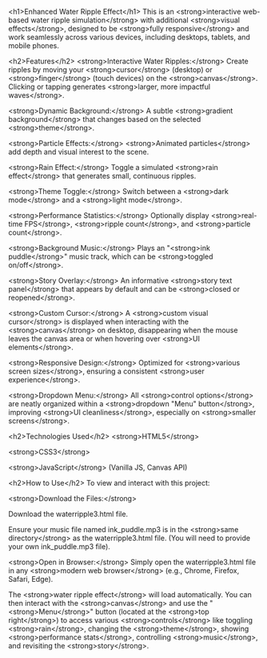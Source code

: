 &lt;h1>Enhanced Water Ripple Effect&lt;/h1>
This is an &lt;strong>interactive web-based water ripple simulation&lt;/strong> with additional &lt;strong>visual effects&lt;/strong>, designed to be &lt;strong>fully responsive&lt;/strong> and work seamlessly across various devices, including desktops, tablets, and mobile phones.

&lt;h2>Features&lt;/h2>
&lt;strong>Interactive Water Ripples:&lt;/strong> Create ripples by moving your &lt;strong>cursor&lt;/strong> (desktop) or &lt;strong>finger&lt;/strong> (touch devices) on the &lt;strong>canvas&lt;/strong>. Clicking or tapping generates &lt;strong>larger, more impactful waves&lt;/strong>.

&lt;strong>Dynamic Background:&lt;/strong> A subtle &lt;strong>gradient background&lt;/strong> that changes based on the selected &lt;strong>theme&lt;/strong>.

&lt;strong>Particle Effects:&lt;/strong> &lt;strong>Animated particles&lt;/strong> add depth and visual interest to the scene.

&lt;strong>Rain Effect:&lt;/strong> Toggle a simulated &lt;strong>rain effect&lt;/strong> that generates small, continuous ripples.

&lt;strong>Theme Toggle:&lt;/strong> Switch between a &lt;strong>dark mode&lt;/strong> and a &lt;strong>light mode&lt;/strong>.

&lt;strong>Performance Statistics:&lt;/strong> Optionally display &lt;strong>real-time FPS&lt;/strong>, &lt;strong>ripple count&lt;/strong>, and &lt;strong>particle count&lt;/strong>.

&lt;strong>Background Music:&lt;/strong> Plays an "&lt;strong>ink puddle&lt;/strong>" music track, which can be &lt;strong>toggled on/off&lt;/strong>.

&lt;strong>Story Overlay:&lt;/strong> An informative &lt;strong>story text panel&lt;/strong> that appears by default and can be &lt;strong>closed or reopened&lt;/strong>.

&lt;strong>Custom Cursor:&lt;/strong> A &lt;strong>custom visual cursor&lt;/strong> is displayed when interacting with the &lt;strong>canvas&lt;/strong> on desktop, disappearing when the mouse leaves the canvas area or when hovering over &lt;strong>UI elements&lt;/strong>.

&lt;strong>Responsive Design:&lt;/strong> Optimized for &lt;strong>various screen sizes&lt;/strong>, ensuring a consistent &lt;strong>user experience&lt;/strong>.

&lt;strong>Dropdown Menu:&lt;/strong> All &lt;strong>control options&lt;/strong> are neatly organized within a &lt;strong>dropdown "Menu" button&lt;/strong>, improving &lt;strong>UI cleanliness&lt;/strong>, especially on &lt;strong>smaller screens&lt;/strong>.

&lt;h2>Technologies Used&lt;/h2>
&lt;strong>HTML5&lt;/strong>

&lt;strong>CSS3&lt;/strong>

&lt;strong>JavaScript&lt;/strong> (Vanilla JS, Canvas API)

&lt;h2>How to Use&lt;/h2>
To view and interact with this project:

&lt;strong>Download the Files:&lt;/strong>

Download the waterripple3.html file.

Ensure your music file named ink_puddle.mp3 is in the &lt;strong>same directory&lt;/strong> as the waterripple3.html file. (You will need to provide your own ink_puddle.mp3 file).

&lt;strong>Open in Browser:&lt;/strong> Simply open the waterripple3.html file in any &lt;strong>modern web browser&lt;/strong> (e.g., Chrome, Firefox, Safari, Edge).

The &lt;strong>water ripple effect&lt;/strong> will load automatically. You can then interact with the &lt;strong>canvas&lt;/strong> and use the "&lt;strong>Menu&lt;/strong>" button (located at the &lt;strong>top right&lt;/strong>) to access various &lt;strong>controls&lt;/strong> like toggling &lt;strong>rain&lt;/strong>, changing the &lt;strong>theme&lt;/strong>, showing &lt;strong>performance stats&lt;/strong>, controlling &lt;strong>music&lt;/strong>, and revisiting the &lt;strong>story&lt;/strong>.
